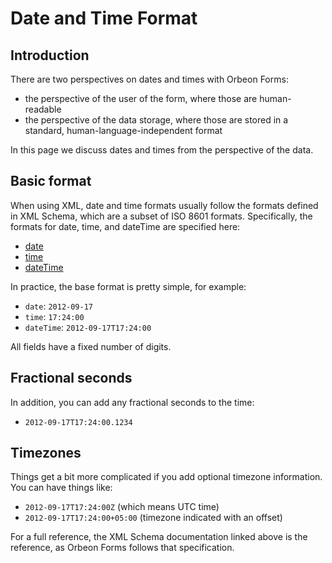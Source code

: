 # Date and Time Format



## Introduction

There are two perspectives on dates and times with Orbeon Forms:

* the perspective of the user of the form, where those are human-readable
* the perspective of the data storage, where those are stored in a standard, human-language-independent format

In this page we discuss dates and times from the perspective of the data.

## Basic format

When using XML, date and time formats usually follow the formats defined in XML Schema, which are a subset of ISO 8601 formats. Specifically, the formats for date, time, and dateTime are specified here:

* [date](http://www.w3.org/TR/xmlschema-2/#date)
* [time](http://www.w3.org/TR/xmlschema-2/#time)
* [dateTime](http://www.w3.org/TR/xmlschema-2/#dateTime)

In practice, the base format is pretty simple, for example:

* `date`: `2012-09-17`
* `time`: `17:24:00`
* `dateTime`: `2012-09-17T17:24:00`

All fields have a fixed number of digits.

## Fractional seconds

In addition, you can add any fractional seconds to the time:

* `2012-09-17T17:24:00.1234`

## Timezones

Things get a bit more complicated if you add optional timezone information. You can have things like:

- `2012-09-17T17:24:00Z` (which means UTC time)
- `2012-09-17T17:24:00+05:00` (timezone indicated with an offset)

For a full reference, the XML Schema documentation linked above is the reference, as Orbeon Forms follows that specification.
